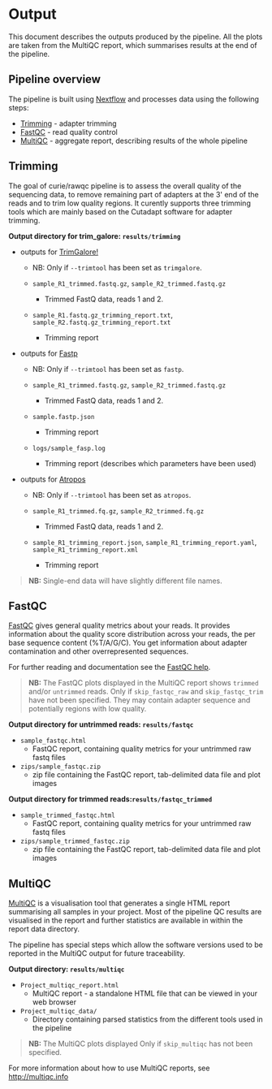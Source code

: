 # Output

This document describes the outputs produced by the pipeline. All the plots are taken from the MultiQC report, which summarises results at the end of the pipeline.

## Pipeline overview

The pipeline is built using [Nextflow](https://www.nextflow.io/)
and processes data using the following steps:

* [Trimming](#trimming) -  adapter trimming
* [FastQC](#fastqc) - read quality control
* [MultiQC](#multiqc) - aggregate report, describing results of the whole pipeline

## Trimming

The goal of curie/rawqc pipeline is to assess the overall quality of the sequencing data, to remove remaining part of adapters at the 3' end of the reads and to trim low quality regions.
It curently supports three trimming tools which are mainly based on the Cutadapt software for adapter trimming.

**Output directory for trim_galore: `results/trimming`**

  * outputs for [TrimGalore!](https://www.bioinformatics.babraham.ac.uk/projects/trim_galore/)
    
     * NB: Only if `--trimtool` has been set as `trimgalore`.
        
     * `sample_R1_trimmed.fastq.gz`, `sample_R2_trimmed.fastq.gz`
        * Trimmed FastQ data, reads 1 and 2.
     *  `sample_R1.fastq.gz_trimming_report.txt`, `sample_R2.fastq.gz_trimming_report.txt`
        * Trimming report
        
  * outputs for [Fastp](https://github.com/OpenGene/fastp)
  
     * NB: Only if `--trimtool` has been set as `fastp`.
        
     * `sample_R1_trimmed.fastq.gz`, `sample_R2_trimmed.fastq.gz`
        * Trimmed FastQ data, reads 1 and 2.
     *  `sample.fastp.json`
        * Trimming report
     *  `logs/sample_fasp.log`
        * Trimming report (describes which parameters have been used)
        
 * outputs for [Atropos](https://github.com/jdidion/atropos)

     * NB: Only if `--trimtool` has been set as `atropos`.
        
     * `sample_R1_trimmed.fq.gz`, `sample_R2_trimmed.fq.gz`
        * Trimmed FastQ data, reads 1 and 2.
     *  `sample_R1_trimming_report.json`, `sample_R1_trimming_report.yaml`, `sample_R1_trimming_report.xml`
        * Trimming report

> **NB:** Single-end data will have slightly different file names.

## FastQC

[FastQC](http://www.bioinformatics.babraham.ac.uk/projects/fastqc/) gives general quality metrics about your reads.
It provides information about the quality score distribution across your reads, the per base sequence content (%T/A/G/C).
You get information about adapter contamination and other overrepresented sequences.

For further reading and documentation see the [FastQC help](http://www.bioinformatics.babraham.ac.uk/projects/fastqc/Help/).

> **NB:** The FastQC plots displayed in the MultiQC report shows `trimmed` and/or `untrimmed` reads. Only if `skip_fastqc_raw` and `skip_fastqc_trim` have not been specified. They may contain adapter sequence and potentially regions with low quality.

**Output directory for untrimmed reads: `results/fastqc`**

* `sample_fastqc.html`
     * FastQC report, containing quality metrics for your untrimmed raw fastq files
* `zips/sample_fastqc.zip`
     * zip file containing the FastQC report, tab-delimited data file and plot images

**Output directory for trimmed reads:`results/fastqc_trimmed`**

* `sample_trimmed_fastqc.html`
     * FastQC report, containing quality metrics for your untrimmed raw fastq files
* `zips/sample_trimmed_fastqc.zip`
     * zip file containing the FastQC report, tab-delimited data file and plot images

## MultiQC

[MultiQC](http://multiqc.info) is a visualisation tool that generates a single HTML report summarising all samples in your project. Most of the pipeline QC results are visualised in the report and further statistics are available in within the report data directory.

The pipeline has special steps which allow the software versions used to be reported in the MultiQC output for future traceability.

**Output directory: `results/multiqc`**

* `Project_multiqc_report.html`
    * MultiQC report - a standalone HTML file that can be viewed in your web browser
* `Project_multiqc_data/`
    * Directory containing parsed statistics from the different tools used in the pipeline

> **NB:** The MultiQC plots displayed Only if `skip_multiqc` has not been specified. 

For more information about how to use MultiQC reports, see http://multiqc.info

